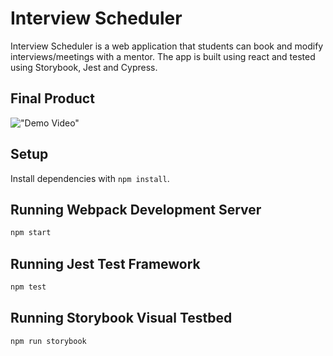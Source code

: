 # Interview Scheduler

Interview Scheduler is a web application that students can book and modify interviews/meetings with a mentor. The app is built using react and tested using Storybook, Jest and Cypress.


## Final Product

!["Demo Video"](https://github.com/jchanpark/scheduler/blob/master/docs/Scheduler_demo.gif?raw=true)

<!--

!["Select Day"](https://github.com/jchanpark/scheduler/blob/master/docs/Select_day.png?raw=true)

!["Create Appointment](https://github.com/jchanpark/scheduler/blob/master/docs/Create_appointment.png?raw=true)

!["Delete-Confirmation"](https://github.com/jchanpark/scheduler/blob/master/docs/Delete_confirmation.png?raw=true)

-->

## Setup

Install dependencies with `npm install`.

## Running Webpack Development Server

```sh
npm start
```

## Running Jest Test Framework

```sh
npm test
```

## Running Storybook Visual Testbed

```sh
npm run storybook
```
